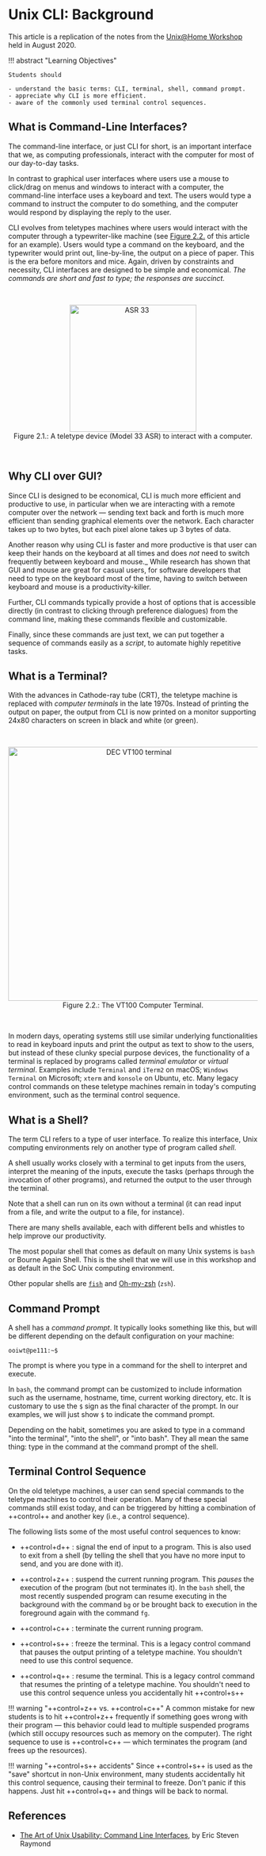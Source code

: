 # Unix CLI: Background

This article is a replication of the notes from the [Unix@Home Workshop](https://nus-unix-workshop.github.io/2021-s1) held in August 2020.

!!! abstract "Learning Objectives"

    Students should

    - understand the basic terms: CLI, terminal, shell, command prompt.
    - appreciate why CLI is more efficient.
    - aware of the commonly used terminal control sequences.

## What is Command-Line Interfaces?

The command-line interface, or just CLI for short, is an important interface that we, as computing professionals, interact with the computer for most of our day-to-day tasks.

In contrast to graphical user interfaces where users use a mouse to click/drag on menus and windows to interact with a computer, the command-line interface uses a keyboard and text.  The users would type a command to instruct the computer to do something, and the computer would respond by displaying the reply to the user.

CLI evolves from teletypes machines where users would interact with the computer through a typewriter-like machine (see [Figure 2.2.](#figure2_2) of this article for an example).  Users would type a command on the keyboard, and the typewriter would print out, line-by-line, the output on a piece of paper.  This is the era before monitors and mice.  Again, driven by constraints and necessity, CLI interfaces are designed to be simple and economical.  _The commands are short and fast to type; the responses are succinct._

<br><div align="center" id="figure2_1">
<a title="Bubba73 (Jud McCranie) / CC BY-SA (https://creativecommons.org/licenses/by-sa/3.0)" href="https://commons.wikimedia.org/wiki/File:ASR_33.jpg"><img width="256" alt="ASR 33" src="https://upload.wikimedia.org/wikipedia/commons/thumb/1/18/ASR_33.jpg/256px-ASR_33.jpg"></a>
<br>Figure 2.1.: A teletype device (Model 33 ASR) to interact with a computer.
</div><br>

## Why CLI over GUI?

Since CLI is designed to be economical, CLI is much more efficient and productive to use, in particular when we are interacting with a remote computer over the network &mdash; sending text back and forth is much more efficient than sending graphical elements over the network.  Each character takes up to two bytes, but each pixel alone takes up 3 bytes of data.

Another reason why using CLI is faster and more productive is that user can keep their hands on the keyboard at all times and does _not_ need to switch frequently between keyboard and mouse._  While research has shown that GUI and mouse are great for casual users, for software developers that need to type on the keyboard most of the time, having to switch between keyboard and mouse is a productivity-killer.

Further, CLI commands typically provide a host of options that is accessible directly (in contrast to clicking through preference dialogues) from the command line, making these commands flexible and customizable.

Finally, since these commands are just text, we can put together a sequence of commands easily as a _script_, to automate highly repetitive tasks.


## What is a Terminal?

With the advances in Cathode-ray tube (CRT), the teletype machine is replaced with _computer terminals_ in the late 1970s.  Instead of printing the output on paper, the output from CLI is now printed on a monitor supporting 24x80 characters on screen in black and white (or green).

<br><div align=center id="figure2_2">
<a title="Jason Scott / CC BY (https://creativecommons.org/licenses/by/2.0)" href="https://commons.wikimedia.org/wiki/File:DEC_VT100_terminal.jpg"><img width="512" alt="DEC VT100 terminal" src="https://upload.wikimedia.org/wikipedia/commons/thumb/9/99/DEC_VT100_terminal.jpg/512px-DEC_VT100_terminal.jpg"></a>
<br>Figure 2.2.: The VT100 Computer Terminal.
</div><br>

In modern days, operating systems still use similar underlying functionalities to read in keyboard inputs and print the output as text to show to the users, but instead of these clunky special purpose devices, the functionality of a terminal is replaced by programs called _terminal emulator_ or _virtual terminal_.  Examples include `Terminal` and `iTerm2` on macOS; `Windows Terminal` on Microsoft; `xterm` and `konsole` on Ubuntu, etc.  Many legacy control commands on these teletype machines remain in today's computing environment, such as the terminal control sequence.

## What is a Shell?

The term CLI refers to a type of user interface.  To realize this interface, Unix computing environments rely on another type of program called _shell_.

A shell usually works closely with a terminal to get inputs from the users, interpret the meaning of the inputs, execute the tasks (perhaps through the invocation of other programs), and returned the output to the user through the terminal.

Note that a shell can run on its own without a terminal (it can read input from a file, and write the output to a file, for instance).

There are many shells available, each with different bells and whistles to help improve our productivity.

The most popular shell that comes as default on many Unix systems is `bash` or Bourne Again Shell.  This is the shell that we will use in this workshop and as default in the SoC Unix computing environment.

Other popular shells are [`fish`](https://fishshell.com/) and [Oh-my-zsh](https://ohmyz.sh/) (`zsh`).

## Command Prompt

A shell has a _command prompt_. It typically looks something like this, but will be different depending on the default configuration on your machine:

```
ooiwt@pe111:~$
```

The prompt is where you type in a command for the shell to interpret and execute.

In `bash`, the command prompt can be customized to include information such as the username, hostname, time, current working directory, etc.  It is customary to use the `$` sign as the final character of the prompt.  In our examples, we will just show `$` to indicate the command prompt.

Depending on the habit, sometimes you are asked to type in a command "into the terminal", "into the shell", or "into bash".  They all mean the same thing: type in the command at the command prompt of the shell.

## Terminal Control Sequence

On the old teletype machines, a user can send special commands to the teletype machines to control their operation.  Many of these special commands still exist today, and can be triggered by hitting a combination of ++control++ and another key (i.e., a control sequence).

The following lists some of the most useful control sequences to know:

- ++control+d++
:   signal the end of input to a program.  This is also used to exit from a shell (by telling the shell that you have no more input to send, and you are done with it).

- ++control+z++
:   suspend the current running program.  This _pauses_ the execution of the program (but not terminates it).  In the `bash` shell, the most recently suspended program can resume executing in the background with the command `bg` or be brought back to execution in the foreground again with the command `fg`.   

- ++control+c++
:   terminate the current running program.

- ++control+s++
:   freeze the terminal.  This is a legacy control command that pauses the output printing of a teletype machine.  You shouldn't need to use this control sequence.

- ++control+q++
:   resume the terminal.  This is a legacy control command that resumes the printing of a teletype machine.  You shouldn't need to use this control sequence unless you accidentally hit ++control+s++


!!! warning "++control+z++ vs. ++control+c++"
    A common mistake for new students is to hit ++control+z++ frequently if something goes wrong with their program &mdash; this behavior could lead to multiple suspended programs (which still occupy resources such as memory on the computer).  The right sequence to use is ++control+c++ &mdash; which terminates the program (and frees up the resources).

!!! warning "++control+s++ accidents"
    Since ++control+s++ is used as the "save" shortcut in non-Unix environment, many students accidentally hit this control sequence, causing their terminal to freeze.  Don't panic if this happens.  Just hit ++control+q++ and things will be back to normal.

## References

- [The Art of Unix Usability: Command Line Interfaces](http://www.catb.org/~esr/writings/taouu/taouu.html#id3017631), by Eric Steven Raymond
